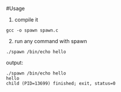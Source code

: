 #Usage

1. compile it
```
gcc -o spawn spawn.c
```

2. run any command with spawn
```
./spawn /bin/echo hello
```

output:
```
./spawn /bin/echo hello
hello
child (PID=13699) finished; exit, status=0
```

